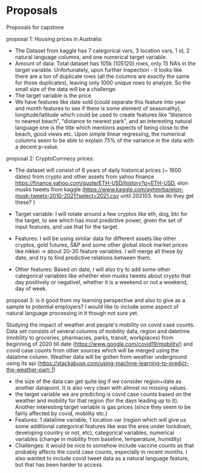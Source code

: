 # Proposals
Proposals for capstone

proposal 1:
Housing prices in Australia:
- The Dataset from kaggle has 7 categorical vars, 3 location vars, 1 id, 2 natural language columns, and one numerical target variable. 
- Amount of data: Total dataset has 105k (105120) rows, only 15 NA’s in the target variable. Unfortunately, upon further inspection - it looks like there are a ton of duplicate rows (all the columns are exactly the same for those duplicates), leaving only 1000 unique rows to analyze. So the small size of the data will be a challenge. 
- The target variable is the price
- We have features like date sold (could separate this feature into year and month features to see if there is some element of seasonality), longitude/latitude which could be used to create  features like “distance to nearest beach”, “distance to nearest park”, and an interesting natural language one is the title which mentions aspects of being close to the beach, good views etc. Upon simple linear regressing, the numerical columns seem to be able to explain 75% of the variance in the data with a decent p-value.

proposal 2:
CryptoCurrnecy prices:
- The dataset will consist of 6 years of daily historical prices (~ 1600 dates) from crypto and other assets from yahoo finance https://finance.yahoo.com/quote/ETH-USD/history?p=ETH-USD, elon musks tweets from kaggle (https://www.kaggle.com/ayhmrba/elon-musk-tweets-2010-2021?select=2021.csv until 202103. how do they get these? ) 
- Target variable: I will rotate around a few cryptos like eth, dog, btc for the target, to see which has most predictive power, given the set of input features, and use that for the target. 
- Features: I will be using similar data for different assets like other cryptos, gold futures, S&P and some other global stock market prices like nikkei -> about 20-30 feature variables. I will merge all these by date, and try to find predictive relations between them. 
 
- Other features: Based on date, I will also try to add some other categorical variables like whether elon musks tweets about crypto that day positively or negativel, whether it is a weekend or not a weekend, day of week. 

proposal 3: is it good from my learning perspective and also to give as a sample to potential employers? I would like to include some aspect of natural language processing in it though not sure yet.

Studying the impact of weather and people's mobility on covid case counts.  
Data set consists of several columns of mobility data, region and datetime (mobility to groceries, pharmacies, parks, transit, workplaces) from beginning of 2020 till date (https://www.google.com/covid19/mobility/) and covid case counts from other sources which will be merged using the datatime column. Weather data will be gotten from weather underground using its api (https://stackabuse.com/using-machine-learning-to-predict-the-weather-part-1)
- the size of the data can get quite big if we consider region+date as another datapoint. It is also very clean with almost no missing values.
- the target variable we are predicting is covid case counts based on the weather and mobility for that region (for the days leading up to it). Another interesting target variable is gas prices (since they seem to be fairly affected by covid, mobility etc.)
- Features:  1 datatime variable, 1 location var (region which will give us some additional categorical features like was the area under lockdown, developing country or not, etc), categorical variables, numerical variables (change in mobility from baseline, temperature, humidity)
- Challenges: it would be nice to somehow include vaccine counts as that probably affects the covid case counts, especially in recent months. I also wanted to include covid tweet data as a natural language feature, but that has been harder to access.



